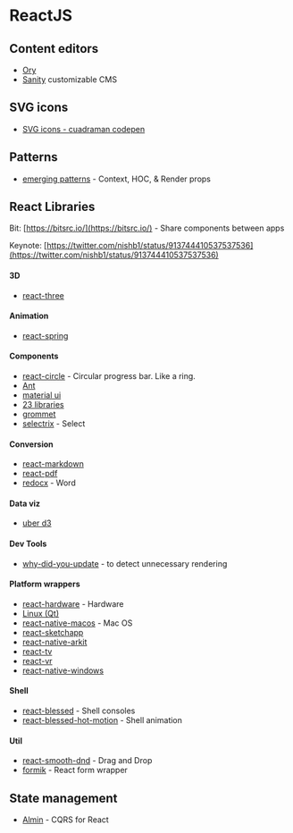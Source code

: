 # ReactJS

## Content editors

* [Ory](https://www.gitbook.com/book/ory/editor/details)
* [Sanity](https://www.sanity.io/) customizable CMS

## SVG icons

* [SVG icons - cuadraman codepen](https://cuadraman/LGoXwz)



## Patterns

* [emerging patterns](https://medium.freecodecamp.org/evolving-patterns-in-react-116140e5fe8f) - Context, HOC, & Render props

## React Libraries

Bit: [https://bitsrc.io/](https://bitsrc.io/) - Share components between apps

Keynote: [https://twitter.com/nishb1/status/913744410537537536](https://twitter.com/nishb1/status/913744410537537536)

#### 3D

* [react-three](#)

#### Animation

* [react-spring](#)

#### Components

* [react-circle](#) - Circular progress bar. Like a ring.
* [Ant](https://ant.design/)
* [material ui](http://www.material-ui.com)
* [23 libraries](https://hackernoon.com/23-best-react-ui-component-libraries-and-frameworks-250a81b2ac42)
* [grommet](http://grommet.io/)
* [selectrix](https://github.com/stratos-vetsos/react-selectrix) - Select 

#### Conversion

* [react-markdown](https://github.com/rexxars/react-markdown)
* [react-pdf](https://github.com/diegomura/react-pdf)
* [redocx](https://github.com/nitin42/redocx) - Word

#### Data viz

* [uber d3](https://github.com/uber/react-vis-force)

#### Dev Tools

* [why-did-you-update](https://github.com/maicki/why-did-you-update) - to detect unnecessary rendering

#### Platform wrappers

* [react-hardware](https://github.com/iamdustan/react-hardware) - Hardware
* [Linux \(Qt\)](https://github.com/status-im/react-native-desktop)
* [react-native-macos](#) - Mac OS
* [react-sketchapp](http://airbnb.io/react-sketchapp/)
* [react-native-arkit](https://github.com/HippoAR/react-native-arkit)
* [react-tv](https://github.com/react-tv/react-tv)
* [react-vr](https://facebook.github.io/react-vr/)
* [react-native-windows](https://github.com/Microsoft/react-native-windows)

#### Shell

* [react-blessed](https://github.com/Yomguithereal/react-blessed) - Shell consoles
* [react-blessed-hot-motion](https://github.com/gaearon/react-blessed-hot-motion) - Shell animation

#### Util

* [react-smooth-dnd](https://github.com/kutlugsahin/react-smooth-dnd) - Drag and Drop
* [formik](https://github.com/jaredpalmer/formik) - React form wrapper

## State management

* [Almin](https://almin.js.org/) - CQRS for React



